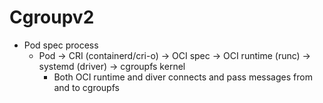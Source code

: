 # Cgroupv2

- Pod spec process
  - Pod -> CRI (containerd/cri-o) -> OCI spec -> OCI runtime (runc) -> systemd (driver) -> cgroupfs kernel
    - Both OCI runtime and diver connects and pass messages from and to cgroupfs
